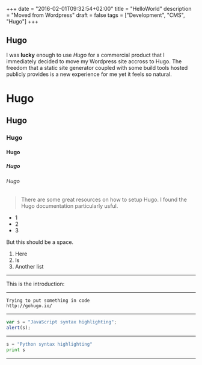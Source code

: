 +++
date        = "2016-02-01T09:32:54+02:00"
title       = "HelloWorld"
description = "Moved from Wordpress"
draft       = false
tags        = ["Development", "CMS", "Hugo"]
+++

## Hugo

I was **lucky** enough to use _Hugo_ for a commercial product that I immediately decided to move my Wordpress site accross to Hugo. The freedom that a static site generator coupled with some build tools hosted publicly provides is a new experience for me yet it feels so natural.

# Hugo
## Hugo 
### Hugo
#### Hugo 
##### Hugo
###### Hugo 

> There are some great resources on how to setup Hugo. I found the Hugo documentation particularly usful.

* 1
* 2
* 3

But this should be a space.

1. Here
2. Is
3. Another list

***

This is the introduction:

***
    Trying to put something in code
    http://gohugo.io/
***
```javascript
var s = "JavaScript syntax highlighting";
alert(s);
```
***
```python
s = "Python syntax highlighting"
print s
```
***
